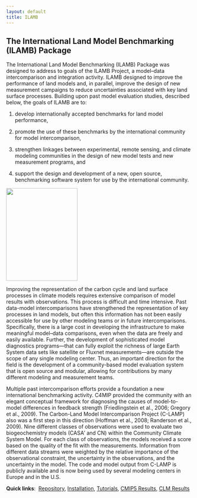 ```yaml
---
layout: default
title: ILAMB
---
```


## The International Land Model Benchmarking (ILAMB) Package

The International Land Model Benchmarking (ILAMB) Package was designed to address to goals of the ILAMB Project, 
a model&ndash;data intercomparison and integration activity.
ILAMB designed to improve the performance of land models and, in parallel, improve the design of new measurement campaigns to reduce uncertainties associated with key land surface processes. Building upon past model evaluation studies, described below, the goals of ILAMB are to:

1. develop internationally accepted benchmarks for land model performance,

2. promote the use of these benchmarks by the international community for model intercomparison,

3. strengthen linkages between experimental, remote sensing, and climate modeling communities in the design of new model tests and new measurement programs, and

4. support the design and development of a new, open source, benchmarking software system for use by the international community.

<a border="0" align="right" target="_blank" href="https://www.ilamb.org/meetings/washington2016/2016_ILAMB_Report_V10_web.pdf"><img width="193" height="250" src="https://www.ilamb.org/meetings/washington2016/2016_ILAMB_Report_cover_small.jpg"></a>

Improving the representation of the carbon cycle and land surface
processes in climate models requires extensive comparison of model results
with observations. This process is difficult and time intensive. Past
data-model intercomparisons have strengthened the representation
of key processes in land models, but often this information has not
been easily accessible for use by other modeling teams or in future
intercomparisons. Specifically, there is a large cost in developing
the infrastructure to make meaningful model&ndash;data comparisons, even when
the data are freely and easily available. Further, the development of
sophisticated model diagnostics programs—that can fully exploit
the richness of large Earth System data sets like satellite or
Fluxnet measurements—are outside the scope of any single modeling
center. Thus, an important direction for the field is the development
of a community-based model evaluation system that is open source and
modular, allowing for contributions by many different modeling and
measurement teams.

Multiple past intercomparison efforts provide a foundation a new
international benchmarking activity. C4MIP provided the community with an
elegant conceptual framework for diagnosing the causes of model-to-model
differences in feedback strength (Friedlingstein et al., 2006; Gregory et
al., 2009). The Carbon-Land Model Intercomparison Project (C-LAMP) also
was a first step in this direction (Hoffman et al., 2008; Randerson et
al., 2009). Nine different classes of observations were used to evaluate
two biogeochemistry models (CASA&prime; and CN) within the Community Climate
System Model. For each class of observations, the models received a
score based on the quality of the fit with the measurements. Information
from different data streams were weighted by the relative importance
of the observational constraint, the uncertainty in the observations,
and the uncertainty in the model. The code and model output from C-LAMP
is publicly available and is now being used by several modeling centers
in Europe and in the U.S.

<strong>Quick links</strong>:&nbsp;
<a href="https://bitbucket.org/ncollier/ilamb">Repository</a>,
<a href="http://ilamb.ornl.gov/doc/install.html">Installation</a>,
<a href="http://ilamb.ornl.gov/doc/tutorial.html">Tutorials</a>,
<a href="http://ilamb.ornl.gov/CMIP5">CMIP5 Results</a>,
<a href="http://ilamb.ornl.gov/CLM">CLM Results</a>

